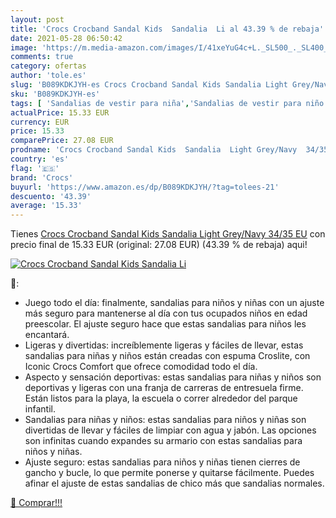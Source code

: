 ```yaml
---
layout: post
title: 'Crocs Crocband Sandal Kids  Sandalia  Li al 43.39 % de rebaja'
date: 2021-05-28 06:50:42
image: 'https://m.media-amazon.com/images/I/41xeYuG4c+L._SL500_._SL400_.jpg'
comments: true
category: ofertas
author: 'tole.es'
slug: 'B089KDKJYH-es Crocs Crocband Sandal Kids Sandalia Light Grey/Navy 34/35 EU'
sku: 'B089KDKJYH-es'
tags: [ 'Sandalias de vestir para niña','Sandalias de vestir para niño','Zapatos','Zapatos para niñas pequeñas','Zapatos para niños pequeños','Zapatos y complementos','crocs','sandalia', ]
actualPrice: 15.33 EUR
currency: EUR
price: 15.33
comparePrice: 27.08 EUR
prodname: 'Crocs Crocband Sandal Kids  Sandalia  Light Grey/Navy  34/35 EU'
country: 'es'
flag: '🇪🇸'
brand: 'Crocs'
buyurl: 'https://www.amazon.es/dp/B089KDKJYH/?tag=tolees-21'
descuento: '43.39'
average: '15.33'
---
```


Tienes [Crocs Crocband Sandal Kids  Sandalia  Light Grey/Navy  34/35 EU](https://www.amazon.es/dp/B089KDKJYH/?tag=tolees-21) con precio final de  15.33 EUR (original: 27.08 EUR) (43.39 %  de rebaja) aqui!

[![Crocs Crocband Sandal Kids  Sandalia  Li](https://m.media-amazon.com/images/I/41xeYuG4c+L._SL500_._SL400_.jpg)](https://www.amazon.es/dp/B089KDKJYH/?tag=tolees-21)

🔎:

- Juego todo el día: finalmente, sandalias para niños y niñas con un ajuste más seguro para mantenerse al día con tus ocupados niños en edad preescolar. El ajuste seguro hace que estas sandalias para niños les encantará.
- Ligeras y divertidas: increíblemente ligeras y fáciles de llevar, estas sandalias para niñas y niños están creadas con espuma Croslite, con Iconic Crocs Comfort que ofrece comodidad todo el día.
- Aspecto y sensación deportivas: estas sandalias para niñas y niños son deportivas y ligeras con una franja de carreras de entresuela firme. Están listos para la playa, la escuela o correr alrededor del parque infantil.
- Sandalias para niñas y niños: estas sandalias para niños y niñas son divertidas de llevar y fáciles de limpiar con agua y jabón. Las opciones son infinitas cuando expandes su armario con estas sandalias para niños y niñas.
- Ajuste seguro: estas sandalias para niños y niñas tienen cierres de gancho y bucle, lo que permite ponerse y quitarse fácilmente. Puedes afinar el ajuste de estas sandalias de chico más que sandalias normales.

[🛒 Comprar!!!](https://www.amazon.es/dp/B089KDKJYH/?tag=tolees-21)
